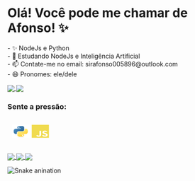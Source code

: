 <h1>Olá! Você pode me chamar de Afonso! ✨</h1>

<p>
    - ✨ NodeJs e Python <br>
    - 📖 Estudando NodeJs e Inteligência Artificial <br>
    - 📫 Contate-me no email: sirafonso005896@outlook.com <br>
    - 😄 Pronomes: ele/dele
</p>

<div> <!-- Status -->

<a href="https://github.com/senhorafonso">
    <img align="center" height="180em" src="https://github-readme-stats.vercel.app/api?username=SenhorAfonso&show_icons=true&theme=radical">
</a>

<a href="https://github.com/senhorafonso">
    <img align="center" height="150em" src="https://github-readme-stats.vercel.app/api/top-langs/?username=SenhorAfonso&size_weight=0.5&count_weight=0.5&layout=compact&theme=radical">
</a>

</div> <!-- Distintivos -->

<h3>Sente a pressão: </h3>

<div style="margin-top: 12px; margin-left: 10px;">

<img style="margin-top: 15px;" src="https://raw.githubusercontent.com/devicons/devicon/master/icons/python/python-original.svg" alt="sena_python" height="30px" width="40px">
<img src="https://raw.githubusercontent.com/devicons/devicon/master/icons/javascript/javascript-plain.svg" alt="senha_js" height="30px" width="40px">
<a <img align="center" src="https://img.shields.io/badge/nestjs-%23E0234E.svg?style=for-the-badge&logo=nestjs&logoColor=white"> </a>
<a <img align="center" src="https://img.shields.io/badge/Next-black?style=for-the-badge&logo=next.js&logoColor=white"> </a>
<a <img align="center" src="https://img.shields.io/badge/node.js-6DA55F?style=for-the-badge&logo=node.js&logoColor=white"> </a>
<a <img align="center" src="https://img.shields.io/badge/react-%2320232a.svg?style=for-the-badge&logo=react&logoColor=%2361DAFB"> </a>
<a <img align="center" src="https://img.shields.io/badge/express.js-%23404d59.svg?style=for-the-badge&logo=express&logoColor=%2361DAFB"> </a>
<a <img align="center" src="https://img.shields.io/badge/django-%23092E20.svg?style=for-the-badge&logo=django&logoColor=white"> </a>
<a <img align="center" src="https://img.shields.io/badge/TensorFlow-%23FF6F00.svg?style=for-the-badge&logo=TensorFlow&logoColor=white"> </a>
<a <img align="center" src="https://img.shields.io/badge/PyTorch-%23EE4C2C.svg?style=for-the-badge&logo=PyTorch&logoColor=white"> </a>
<a <img align="center" src="https://img.shields.io/badge/numpy-%23013243.svg?style=for-the-badge&logo=numpy&logoColor=white"> </a>
<a <img align="center" src="https://img.shields.io/badge/pandas-%23150458.svg?style=for-the-badge&logo=pandas&logoColor=white"> </a>
<a <img align="center" src="https://img.shields.io/badge/Plotly-%233F4F75.svg?style=for-the-badge&logo=plotly&logoColor=white"> </a>
<a <img align="center" src="https://img.shields.io/badge/Matplotlib-%23ffffff.svg?style=for-the-badge&logo=Matplotlib&logoColor=black"> </a>
<a <img align="center" src="https://img.shields.io/badge/python-3670A0?style=for-the-badge&logo=python&logoColor=ffdd54"> </a>
    
</div>

##

<div> <!-- Redes sociais-->
    
<a href="https://www.linkedin.com/in/senhorafonso/"> <img align="center" src="https://img.shields.io/badge/LinkedIn-0077B5?style=for-the-badge&logo=linkedin&logoColor=white"> </a>
<a href="https://www.instagram.com/sirafonso/"> <img align="center" src="https://img.shields.io/badge/Instagram-E4405F?style=for-the-badge&logo=instagram&logoColor=white"> </a>
<a href="https://www.codewars.com/users/sirafonso"> <img align="center" src="https://img.shields.io/badge/Codewars-B1361E?style=for-the-badge&logo=Codewars&logoColor=white"> </a>
    
</div>

![Snake anination](https://github.com/SenhorAfonso/SenhorAfonso/blob/output/github-contribution-grid-snake.svg)
